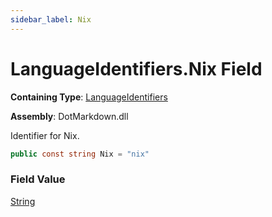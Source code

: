 ```yaml
---
sidebar_label: Nix
---
```


# LanguageIdentifiers\.Nix Field

**Containing Type**: [LanguageIdentifiers](../index.md)

**Assembly**: DotMarkdown\.dll

  
Identifier for Nix\.

```csharp
public const string Nix = "nix"
```

### Field Value

[String](https://docs.microsoft.com/en-us/dotnet/api/system.string)

